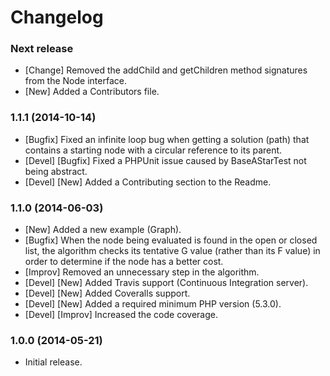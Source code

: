 Changelog
=========

### Next release
- [Change] Removed the addChild and getChildren method signatures from the Node interface.
- [New] Added a Contributors file.

### 1.1.1 (2014-10-14)
- [Bugfix] Fixed an infinite loop bug when getting a solution (path) that contains a starting node with a circular reference to its parent.
- [Devel] [Bugfix] Fixed a PHPUnit issue caused by BaseAStarTest not being abstract.
- [Devel] [New] Added a Contributing section to the Readme.

### 1.1.0 (2014-06-03)
- [New] Added a new example (Graph).
- [Bugfix] When the node being evaluated is found in the open or closed list, the algorithm checks its tentative G value (rather than its F value) in order to determine if the node has a better cost.
- [Improv] Removed an unnecessary step in the algorithm.
- [Devel] [New] Added Travis support (Continuous Integration server).
- [Devel] [New] Added Coveralls support.
- [Devel] [New] Added a required minimum PHP version (5.3.0).
- [Devel] [Improv] Increased the code coverage.

### 1.0.0 (2014-05-21)
- Initial release.
